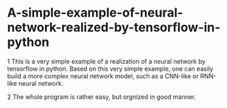 # A-simple-example-of-neural-network-realized-by-tensorflow-in-python
1 This is a very simple example of a realization of a neural network by tensorflow  in python. Based on this very simple example, one can easily build a more complex neural network model, such as a CNN-like or RNN-like neural network.


2 The whole program is rather easy,  but orgnized in good manner.

